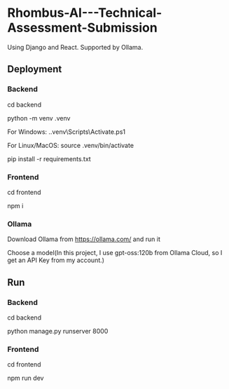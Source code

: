 # Rhombus-AI---Technical-Assessment-Submission
Using Django and React. Supported by Ollama.

## Deployment
### Backend
cd backend

python -m venv .venv

For Windows: .\.venv\Scripts\Activate.ps1

For Linux/MacOS: source .venv/bin/activate

pip install -r requirements.txt

### Frontend
cd frontend

npm i

### Ollama
Download Ollama from https://ollama.com/ and run it

Choose a model(In this project, I use gpt-oss:120b from Ollama Cloud, so I get an API Key from my account.)

## Run
### Backend
cd backend

python manage.py runserver 8000

### Frontend
cd frontend

npm run dev
